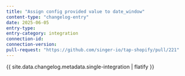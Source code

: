 ```yaml
---
title: "Assign config provided value to date_window"
content-type: "changelog-entry"
date: 2025-06-05
entry-type: 
entry-category: integration
connection-id: 
connection-version: 
pull-request: "https://github.com/singer-io/tap-shopify/pull/221"
---
```

{{ site.data.changelog.metadata.single-integration | flatify }}